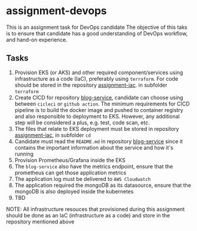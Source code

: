 # assignment-devops

This is an assignment task for DevOps candidate
The objective of this taks is to ensure that candidate has a good understanding of DevOps workflow, and hand-on experience.

## Tasks
1. Provision EKS (or AKS) and other required component/services using infrastructure as a code (IaC), preferably using `terraform`. For code should be stored in the repository [assignment-iac](https://github.com/Zeabix/assignment-iac). in subfolder `terraform`
2. Create CICD for repository [blog-service](https://github.com/Zeabix/blog-service), candidate can choose using between `cicleci` or `github action`. The minimum requirements for CICD pipeline is to build the docker image and pushed to container registry and also responsible to deployment to EKS. However, any additional step will be considered a plus, e.g. test, code scan, etc.
3. The files that relate to EKS deployment must be stored in repository [assignment-iac](https://github.com/Zeabix/assignment-iac), in subfolder `cd`
4. Candidate must read the `README.md` in repository [blog-service](https://github.com/Zeabix/blog-service) since it contains the important information about the service and how it's running
5. Provision Prometheus/Grafana inside the EKS
6. The `blog-service` also have the metrics endpoint, ensure that the prometheus can get those application metrics
7. The application log must be delivered to `AWS Cloudwatch`
8. The application required the mongoDB as its datasource, ensure that the mongoDB is also deployed inside the kubernetes
10. TBD


NOTE: All infrastructure resouces that provisioned during this assignment should be done as an IaC (infrastructure as a code) and store in the repository mentioned above
